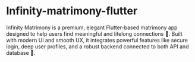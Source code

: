 # Infinity-matrimony-flutter
Infinity Matrimony is a premium, elegant Flutter-based matrimony app designed to help users find meaningful and lifelong connections 💖. Built with modern UI and smooth UX, it integrates powerful features like secure login, deep user profiles, and a robust backend connected to both API and database 🔗.
